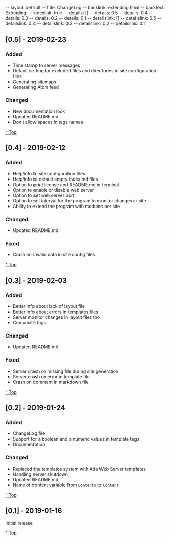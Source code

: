 -- layout: default
-- title: ChangeLog
-- backlink: extending.html
-- backtext: Extending
-- indexlink: true
-- details: []
-- details: 0.5
-- details: 0.4
-- details: 0.3
-- details: 0.2
-- details: 0.1
-- detailslink: []
-- detailslink: 0.5
-- detailslink: 0.4
-- detailslink: 0.3
-- detailslink: 0.2
-- detailslink: 0.1
## <a name="0.5"></a>[0.5] - 2019-02-23

### Added
- Time stamp to server messages
- Default setting for excluded files and directories in site configuration
  files
- Generating sitemaps
- Generating Atom feed

### Changed
- New documentation look
- Updated README.md
- Don't allow spaces in tags names

<a href="#top">^ Top</a>

## <a name="0.4"></a>[0.4] - 2019-02-12

### Added
- Help/info to site configuration files
- Help/info to default empty index.md files
- Option to print license and README.md in terminal
- Option to enable or disable web server
- Option to set web server port
- Option to set interval for the program to monitor changes in site
- Ability to extend the program with modules per site

### Changed
- Updated README.md

### Fixed
- Crash on invalid data in site config files

<a href="#top">^ Top</a>

## <a name="0.3"></a>[0.3] -  2019-02-03

### Added
- Better info about lack of layout file
- Better info about errors in templates files
- Server monitor changes in layout files too
- Composite tags

### Changed
- Updated README.md

### Fixed
- Server crash on missing file during site generation
- Server crash on error in template file
- Crash on comment in markdown file

<a href="#top">^ Top</a>

## <a name="0.2"></a>[0.2] - 2019-01-24

### Added
- ChangeLog file
- Support for a boolean and a numeric values in template tags
- Documentation

### Changed
- Replaced the templates system with Ada Web Server templates
- Handling server shutdown
- Updated README.md
- Name of content variable from `Contents` to `Content`

<a href="#top">^ Top</a>

## <a name="0.1"></a>[0.1] - 2019-01-16
Initial release

<a href="#top">^ Top</a>
